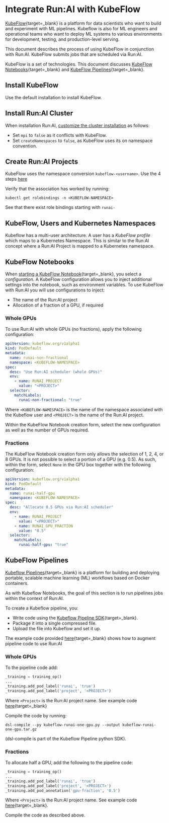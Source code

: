 # Integrate Run:AI with KubeFlow

[KubeFlow](https://www.kubeflow.org/){target=_blank} is a platform for data scientists who want to build and experiment with ML pipelines. Kubeflow is also for ML engineers and operational teams who want to deploy ML systems to various environments for development, testing, and production-level serving.

This document describes the process of using KubeFlow in conjunction with Run:AI. KubeFlow submits jobs that are scheduled via Run:AI.

KubeFlow is a set of technologies. This document discusses [KubeFlow Notebooks](https://www.kubeflow.org/docs/components/notebooks/){target=_blank} and [KubeFlow Pipelines](https://www.kubeflow.org/docs/components/pipelines/){target=_blank}.


## Install KubeFlow

Use the default installation to install KubeFlow.


## Install Run:AI Cluster

When installation Run:AI, [customize the cluster installation](../../Cluster-Setup/customize-cluster-install) as follows:

* Set `mpi` to `false` as it conflicts with KubeFlow.
* Set `createNamespaces` to `false`, as KubeFlow uses its on namespace convention.


## Create Run:AI Projects 

KubeFlow uses the namespace conversion `kubeflow-<username>`. Use the 4 steps [here](../../Cluster-Setup/customize-cluster-install#manual-creation-of-namespaces)

Verify that the association has worked by running:

```
kubectl get rolebindings -n <KUBEFLOW-NAMESPACE>
```

See that there exist role bindings starting with `runai-`

## KubeFlow, Users and Kubernetes Namespaces

Kubeflow has a multi-user architecture. A user has a _KubeFlow profile_ which maps to a Kubernetes Namespace. This is similar to the Run:AI concept where a Run:AI Project is mapped to a Kubernetes namespace.

## KubeFlow Notebooks

When [starting a KubeFlow Notebook](https://www.kubeflow.org/docs/components/notebooks/setup/){target=_blank}, 
you select a _configuration_. A KubeFlow configuration allows you to inject additional settings into the notebook, such as environment variables. To use KubeFlow with Run:AI you will use configurations to inject:

* The name of the Run:AI project
* Allocation of a fraction of a GPU, if required

### Whole GPUs
To use Run:AI with whole GPUs (no fractions), apply the following configuration:

``` YAML
apiVersion: kubeflow.org/v1alpha1
kind: PodDefault
metadata:
  name: runai-non-fractional
  namespace: <KUBEFLOW-NAMESPACE>
spec:
  desc: "Use Run:AI scheduler (whole GPUs)"
  env:
    - name: RUNAI_PROJECT 
      value: "<PROJECT>"
  selector:
    matchLabels:
      runai-non-fractional: "true"
```

Where `<KUBEFLOW-NAMESPACE>` is the name of the namespace associated with the Kubeflow user and `<PROJECT>` is the name of the Run:AI project.

Within the KubeFlow Notebook creation form, select the new configuration as well as the number of GPUs required.

### Fractions

The KubeFlow Notebook creation form only allows the selection of 1, 2, 4, or 8 GPUs. It is not possible to select a portion of a GPU (e.g. 0.5).
As such, within the form, select `None` in the GPU box together with the following configuration:

``` YAML
apiVersion: kubeflow.org/v1alpha1
kind: PodDefault
metadata:
  name: runai-half-gpu
  namespace: <KUBEFLOW-NAMESPACE>
spec:
  desc: "Allocate 0.5 GPUs via Run:AI scheduler"
  env:
    - name: RUNAI_PROJECT 
      value: "<PROJECT>"
    - name: RUNAI_GPU_FRACTION
      value: "0.5"
  selector:
    matchLabels:
      runai-half-gpu: "true"
```

## KubeFlow Pipelines

[Kubeflow Pipelines](https://www.kubeflow.org/docs/components/pipelines/overview/pipelines-overview/){target=_blank} is a platform for building and deploying portable, scalable machine learning (ML) workflows based on Docker containers.

As with Kubeflow Notebooks, the goal of this section is to run pipelines jobs within the context of Run:AI.

To create a Kubeflow pipeline, you:

* Write code using the [Kubeflow Pipeline SDK](https://www.kubeflow.org/docs/components/pipelines/sdk/install-sdk/){target=_blank}. 
* Package it into a single compressed file.
* Upload the file into Kubeflow and set it up.

The example code provided [here](https://github.com/run-ai/docs/tree/master/integrations/kubeflow){target=_blank} shows how to augment pipeline code to use Run:AI

### Whole GPUs

To the pipeline code add:

``` python
_training = training_op()
...
_training.add_pod_label('runai', 'true')
_training.add_pod_label('project', '<PROJECT>')
```

Where `<Project>` is the Run:AI project name. See example code [here](https://github.com/run-ai/docs/blob/master/integrations/kubeflow/kubeflow-runai-one-gpu.py){target=_blank}

Compile the code by running:

```
dsl-compile --py kubeflow-runai-one-gpu.py --output kubeflow-runai-one-gpu.tar.gz
```
(dsl-compile is part of the Kubeflow Pipeline python SDK).

### Fractions

To allocate half a GPU, add the following to the pipeline code:

``` python
_training = training_op()
...
_training.add_pod_label('runai', 'true')
_training.add_pod_label('project', '<PROJECT>')
_training.add_pod_annotation('gpu-fraction', '0.5')
```

Where `<Project>` is the Run:AI project name. See example code [here](https://github.com/run-ai/docs/blob/master/integrations/kubeflow/kubeflow-runai-half-gpu.py){target=_blank}.

Compile the code as described above. 
